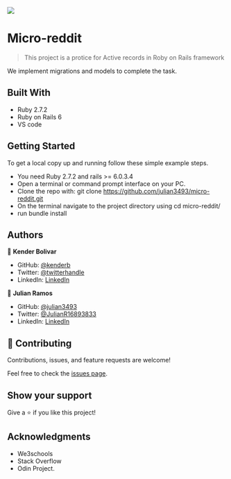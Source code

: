 ![](https://img.shields.io/badge/Microverse-blueviolet)

# Micro-reddit

> This project is a protice for Active records in Roby on Rails framework


We implement migrations and models to complete the task.

## Built With

- Ruby 2.7.2
- Ruby on Rails 6
- VS code


## Getting Started
To get a local copy up and running follow these simple example steps.

- You need Ruby 2.7.2 and rails >= 6.0.3.4
- Open a terminal or command prompt interface on your PC.
- Clone the repo with: git clone https://github.com/julian3493/micro-reddit.git
- On the terminal navigate to the project directory using cd micro-reddit/
- run bundle install




## Authors

👤 **Kender Bolivar**

- GitHub: [@kenderb](https://github.com/ken)
- Twitter: [@twitterhandle](https://twitter.com/KBTarts )
- LinkedIn: [LinkedIn](https://www.linkedin.com/in/kender-bolivar-1736086b/ )


👤 **Julian Ramos**

- GitHub: [@julian3493](https://github.com/julian3493)
- Twitter: [@JulianR16893833](https://twitter.com/JulianR16893833)
- LinkedIn: [LinkedIn](https://www.linkedin.com/in/juli%C3%A1n-ricardo-ramos-arevalo-3868ba135/)

## 🤝 Contributing

Contributions, issues, and feature requests are welcome!

Feel free to check the [issues page](https://github.com/julian3493/micro-reddit/issues).

## Show your support

Give a ⭐️ if you like this project!

## Acknowledgments

- We3schools
- Stack Overflow
- Odin Project.